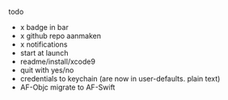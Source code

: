 todo

* x badge in bar
* x github repo aanmaken
* x notifications
* start at launch
* readme/install/xcode9
* quit with yes/no
* credentials to keychain (are now in user-defaults. plain text)
* AF-Objc migrate to AF-Swift
